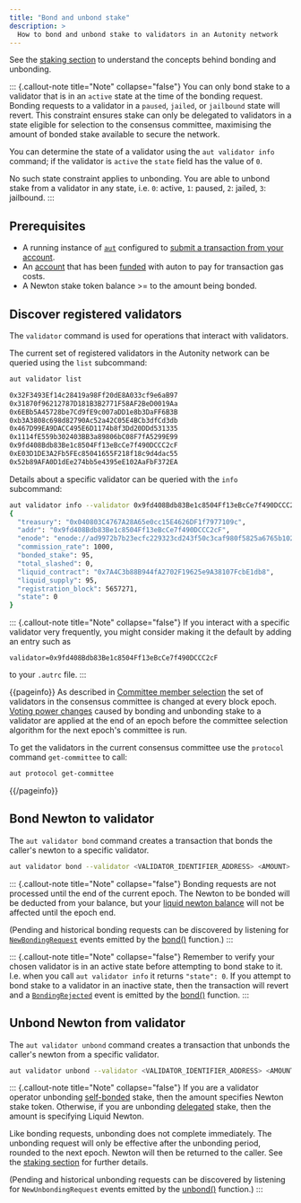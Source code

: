 ```yaml
---
title: "Bond and unbond stake"
description: >
  How to bond and unbond stake to validators in an Autonity network
---
```


See the [staking section](/concepts/staking/) to understand the concepts behind bonding and unbonding.

::: {.callout-note title="Note" collapse="false"}
You can only bond stake to a validator that is in an `active` state at the time of the bonding request. Bonding requests to a validator in a `paused`, `jailed`, or `jailbound` state will revert. This constraint ensures stake can only be delegated to validators in a state eligible for selection to the consensus committee, maximising the amount of bonded stake available to secure the network.

You can determine the state of a validator using the `aut validator info` command; if the validator is `active` the `state` field has the value of `0`.

No such state constraint applies to unbonding. You are able to unbond stake from a validator in any state, i.e. `0`: active, `1`: paused, `2`: jailed, `3`: jailbound.
:::

## Prerequisites

- A running instance of [`aut`](https://github.com/autonity/aut) configured to [submit a transaction from your account](/account-holders/submit-trans-aut/).
- An [account](/account-holders/create-acct/) that has been [funded](/account-holders/fund-acct/) with auton to pay for transaction gas costs.
- A Newton stake token balance >= to the amount being bonded.

## Discover registered validators

The `validator` command is used for operations that interact with validators.

The current set of registered validators in the Autonity network can be queried using the `list` subcommand:

```bash
aut validator list
```
```bash
0x32F3493Ef14c28419a98Ff20dE8A033cf9e6aB97
0x31870f96212787D181B3B2771F58AF2BeD0019Aa
0x6EBb5A45728be7Cd9fE9c007aDD1e8b3DaFF6B3B
0xb3A3808c698d82790Ac52a42C05E4BCb3dfCd3db
0x467D99EA9DACC495E6D1174b8f3Dd20DDd531335
0x1114fE559b302403BB3a89806bC08F7fA5299E99
0x9fd408Bdb83Be1c8504Ff13eBcCe7f490DCCC2cF
0xE03D1DE3A2Fb5FEc85041655F218f18c9d4dac55
0x52b89AFA0D1dEe274bb5e4395eE102AaFbF372EA
```

Details about a specific validator can be queried with the `info` subcommand:

```bash
aut validator info --validator 0x9fd408Bdb83Be1c8504Ff13eBcCe7f490DCCC2cF
{
  "treasury": "0x040803C4767A28A65e0cc15E4626DF1f7977109c",
  "addr": "0x9fd408Bdb83Be1c8504Ff13eBcCe7f490DCCC2cF",
  "enode": "enode://ad9972b7b23ecfc229323cd243f50c3caf980f5825a6765b102d9e28be2a760b7fd3045790246d1a5836af9a8ea5d2dbcc9b56864f6391504ab376d91d99b13e@77.68.90.188:30303",
  "commission_rate": 1000,
  "bonded_stake": 95,
  "total_slashed": 0,
  "liquid_contract": "0x7A4C3b88B944fA2702F19625e9A38107FcbE1db8",
  "liquid_supply": 95,
  "registration_block": 5657271,
  "state": 0
}
```

::: {.callout-note title="Note" collapse="false"}
If you interact with a specific validator very frequently, you might consider making it the default by adding an entry such as

```
validator=0x9fd408Bdb83Be1c8504Ff13eBcCe7f490DCCC2cF
```

to your `.autrc` file.
:::

{{pageinfo}}
As described in [Committee member selection](/concepts/consensus/committee/#committee-member-selection) the set of validators in the consensus committee is changed at every block epoch. [Voting power changes](/concepts/consensus/committee/#voting-power-changes) caused by bonding and unbonding stake to a validator are applied at the end of an epoch before the committee selection algorithm for the next epoch's committee is run.

To get the validators in the current consensus committee use the `protocol` command `get-committee` to call:

```bash
aut protocol get-committee
```
{{/pageinfo}}


## Bond Newton to validator

The `aut validator bond` command creates a transaction that bonds the caller's newton to a specific validator.

```bash
aut validator bond --validator <VALIDATOR_IDENTIFIER_ADDRESS> <AMOUNT> | aut tx sign - | aut tx send -
```

::: {.callout-note title="Note" collapse="false"}
Bonding requests are not processed until the end of the current epoch.  The Newton to be bonded will be deducted from your balance, but your [liquid newton balance](/delegators/transfer-lntn) will not be affected until the epoch end.

(Pending and historical bonding requests can be discovered by listening for [`NewBondingRequest`](/reference/api/aut/#event-2) events emitted by the [bond()](/reference/api/aut/#bond) function.)
:::

::: {.callout-note title="Note" collapse="false"}
Remember to verify your chosen validator is in an active state before attempting to bond stake to it. I.e. when you call `aut validator info` it returns  `"state": 0`. If you attempt to bond stake to a validator in an inactive state, then the transaction will revert and a [`BondingRejected`](/reference/api/aut/#event-2) event is emitted by the [bond()](/reference/api/aut/#bond) function.
:::

## Unbond Newton from validator

The `aut validator unbond` command creates a transaction that unbonds the caller's newton from a specific validator.

```bash
aut validator unbond --validator <VALIDATOR_IDENTIFIER_ADDRESS> <AMOUNT> | aut tx sign - | aut tx send -
```

::: {.callout-note title="Note" collapse="false"}
If you are a validator operator unbonding [self-bonded](/glossary/#self-bonded) stake, then the amount specifies Newton stake token. Otherwise, if you are unbonding [delegated](/glossary/#delegated) stake, then the amount is specifying Liquid Newton.

Like bonding requests, unbonding does not complete immediately.  The unbonding request will only be effective after the unbonding period, rounded to the next epoch. Newton will then be returned to the caller.  See the [staking section](/concepts/staking/) for further details.

(Pending and historical unbonding requests can be discovered by listening for `NewUnbondingRequest` events emitted by the [unbond()](/reference/api/aut/#unbond) function.)
:::
